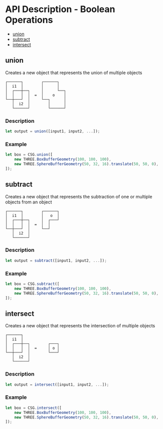 # API Description - Boolean Operations

-   [union](#union)
-   [subtract](#subtract)
-   [intersect](#intersect)

## union

Creates a new object that represents the union of multiple objects

```text
┌──────┐        ┌──────┐
│  i1  │        │      │
│  ┌───┼──┐     │      └──┐
│  │   │  │  =  │    o    │
└──┼───┘  │     └──┐      │
   │  i2  │        │      │
   └──────┘        └──────┘
```

### Description

```js
let output = union([input1, input2, ...]);
```

### Example

<!-- prettier-ignore -->
```js
let box = CSG.union([
    new THREE.BoxBufferGeometry(100, 100, 100),
    new THREE.SphereBufferGeometry(50, 32, 16).translate(50, 50, 0),
]);
```

## subtract

Creates a new object that represents the subtraction of one or multiple objects from an object

```text
┌──────┐        ┌──────┐
│  i1  │        │   o  │
│  ┌───┼──┐     │  ┌───┘
│  │   │  │  =  │  │
└──┼───┘  │     └──┘
   │  i2  │
   └──────┘
```

### Description

```js
let output = subtract([input1, input2, ...]);
```

### Example

<!-- prettier-ignore -->
```js
let box = CSG.subtract([
    new THREE.BoxBufferGeometry(100, 100, 100),
    new THREE.SphereBufferGeometry(50, 32, 16).translate(50, 50, 0),
]);
```

## intersect

Creates a new object that represents the intersection of multiple objects

```text
┌──────┐
│  i1  │
│  ┌───┼──┐        ┌───┐
│  │   │  │  =     │ o │
└──┼───┘  │        └───┘
   │  i2  │
   └──────┘
```

### Description

```js
let output = intersect([input1, input2, ...]);
```

### Example

<!-- prettier-ignore -->
```js
let box = CSG.intersect([
    new THREE.BoxBufferGeometry(100, 100, 100),
    new THREE.SphereBufferGeometry(50, 32, 16).translate(50, 50, 0),
]);
```
